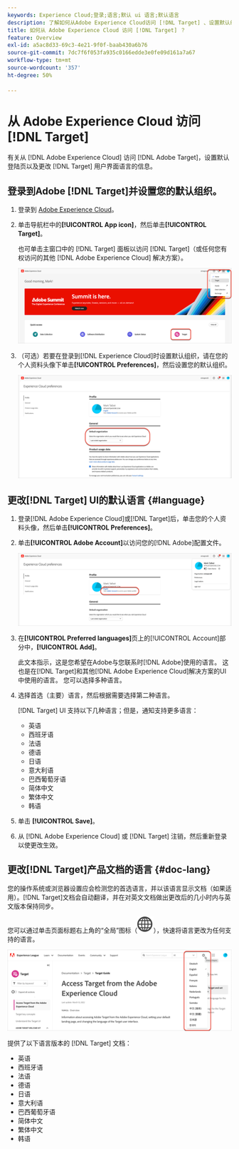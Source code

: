 ```yaml
---
keywords: Experience Cloud;登录;语言;默认 ui 语言;默认语言
description: 了解如何从Adobe Experience Cloud访问 [!DNL Target] 、设置默认组织以及更改 [!DNL Target] UI和文档的语言。
title: 如何从 Adobe Experience Cloud 访问 [!DNL Target] ？
feature: Overview
exl-id: a5ac8d33-69c3-4e21-9f0f-baab430a6b76
source-git-commit: 7dc7f6f053fa935c0166edde3e0fe09d161a7a67
workflow-type: tm+mt
source-wordcount: '357'
ht-degree: 50%

---
```


# 从 Adobe Experience Cloud 访问 [!DNL Target]

有关从 [!DNL Adobe Experience Cloud] 访问 [!DNL Adobe Target]，设置默认登陆页以及更改 [!DNL Target] 用户界面语言的信息。

## 登录到Adobe [!DNL Target]并设置您的默认组织。

1. 登录到 [Adobe Experience Cloud](https://experience.adobe.com/)。

1. 单击导航栏中的&#x200B;**[!UICONTROL App icon]**，然后单击&#x200B;**[!UICONTROL Target]**。

   也可单击主窗口中的 [!DNL Target] 面板以访问 [!DNL Target]（或任何您有权访问的其他 [!DNL Adobe Experience Cloud] 解决方案）。

   ![应用程序图标](/help/main/c-intro/assets/appmenu-new.png)

1. （可选）若要在登录到[!DNL Experience Cloud]时设置默认组织，请在您的个人资料头像下单击&#x200B;**[!UICONTROL Preferences]**，然后设置您的默认组织。

   ![登陆页面](/help/main/c-intro/assets/pagepref-new.png)

## 更改[!DNL Target] UI的默认语言 {#language}

1. 登录[!DNL Adobe Experience Cloud]或[!DNL Target]后，单击您的个人资料头像，然后单击&#x200B;**[!UICONTROL Preferences]**。

1. 单击&#x200B;**[!UICONTROL Adobe Account]**&#x200B;以访问您的[!DNL Adobe]配置文件。

   ![Adobe 帐户](/help/main/c-intro/assets/adobe-account.png)

1. 在&#x200B;**[!UICONTROL Preferred languages]**&#x200B;页上的[!UICONTROL Account]部分中，**[!UICONTROL Add]**。

   此文本指示，这是您希望在Adobe与您联系时[!DNL Adobe]使用的语言。 这也是在[!DNL Target]和其他[!DNL Adobe Experience Cloud]解决方案的UI中使用的语言。 您可以选择多种语言。

1. 选择首选（主要）语言，然后根据需要选择第二种语言。

   [!DNL Target] UI 支持以下几种语言；但是，通知支持更多语言：

   * 英语
   * 西班牙语
   * 法语
   * 德语
   * 日语
   * 意大利语
   * 巴西葡萄牙语
   * 简体中文
   * 繁体中文
   * 韩语

1. 单击 **[!UICONTROL Save]**。

1. 从 [!DNL Adobe Experience Cloud] 或 [!DNL Target] 注销，然后重新登录以使更改生效。

## 更改[!DNL Target]产品文档的语言 {#doc-lang}

您的操作系统或浏览器设置应会检测您的首选语言，并以该语言显示文档（如果适用）。[!DNL Target]文档会自动翻译，并在对英文文档做出更改后的几小时内与英文版本保持同步。

您可以通过单击页面标题右上角的“全局”图标（![语言切换器](/help/main/assets/icons/GlobeGrid.svg)），快速将语言更改为任何支持的语言。

![更改语言](/help/main/c-intro/assets/mt-original.png)

提供了以下语言版本的 [!DNL Target] 文档：

* 英语
* 西班牙语
* 法语
* 德语
* 日语
* 意大利语
* 巴西葡萄牙语
* 简体中文
* 繁体中文
* 韩语
